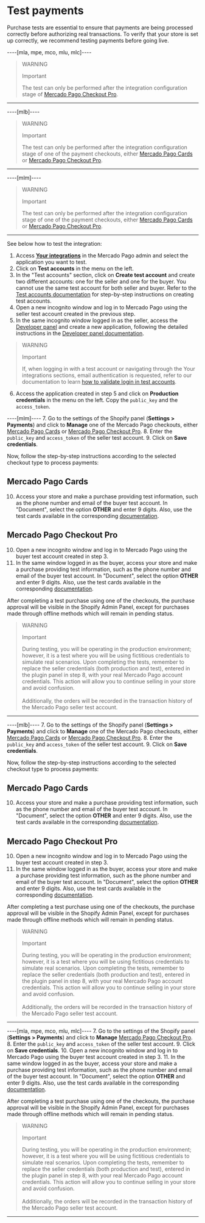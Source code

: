 # Test payments

Purchase tests are essential to ensure that payments are being processed correctly before authorizing real transactions. To verify that your store is set up correctly, we recommend testing payments before going live.

----[mla, mpe, mco, mlu, mlc]----
> WARNING
> 
> Important
>
> The test can only be performed after the integration configuration stage of [Mercado Pago Checkout Pro](/developers/en/docs/shopify/integration-configuration/checkout-pro).


------------
----[mlb]----
> WARNING
> 
> Important
>
> The test can only be performed after the integration configuration stage of one of the payment checkouts, either [Mercado Pago Cards](/developers/en/docs/shopify/integration-configuration/checkout-cards) or [Mercado Pago Checkout Pro](/developers/en/docs/shopify/integration-configuration/checkout-pro).

------------
----[mlm]----
> WARNING
> 
> Important
>
> The test can only be performed after the integration configuration stage of one of the payment checkouts, either [Mercado Pago Cards](/developers/en/docs/shopify/integration-configuration/checkout-cards) or [Mercado Pago Checkout Pro](/developers/en/docs/shopify/integration-configuration/checkout-pro).

------------

See below how to test the integration:

1. Access **[Your integrations](https://www.mercadopago[FAKER][URL][DOMAIN]/developers/panel/app)** in the Mercado Pago admin and select the application you want to test.
2. Click on **Test accounts** in the menu on the left.
3. In the "Test accounts" section, click on **Create test account** and create two different accounts: one for the seller and one for the buyer. You cannot use the same test account for both seller and buyer. Refer to the [Test accounts documentation](/developers/es/docs/shopify/additional-content/your-integrations/test/accounts) for step-by-step instructions on creating test accounts.
4. Open a new incognito window and log in to Mercado Pago using the seller test account created in the previous step.
5. In the same incognito window logged in as the seller, access the [Developer panel](https://www.mercadopago[FAKER][URL][DOMAIN]/developers/panel/app) and create a new application, following the detailed instructions in the [Developer panel documentation](/developers/es/docs/shopify/additional-content/your-integrations/dashboard).

> WARNING
>
> Important
>
> If, when logging in with a test account or navigating through the Your integrations sections, email authentication is requested, refer to our documentation to learn [how to validate login in test accounts](/developers/en/docs/adobe-commerce/additional-content/your-integrations/test/accounts#bookmark_validate_login_with_test_users).

6. Access the application created in step 5 and click on **Production credentials** in the menu on the left. Copy the `public_key` and the `access_token`.

----[mlm]----
7. Go to the settings of the Shopify panel (**Settings > Payments**) and click to **Manage** one of the Mercado Pago checkouts, either [Mercado Pago Cards](/developers/en/docs/shopify/integration-configuration/checkout-cards) or [Mercado Pago Checkout Pro](/developers/en/docs/shopify/integration-configuration/checkout-pro).
8. Enter the `public_key` and `access_token` of the seller test account.
9. Click on **Save credentials**.

Now, follow the step-by-step instructions according to the selected checkout type to process payments:

## Mercado Pago Cards

10. Access your store and make a purchase providing test information, such as the phone number and email of the buyer test account. In "Document", select the option **OTHER** and enter 9 digits. Also, use the test cards available in the corresponding [documentation](/developers/en/docs/shopify/additional-content/your-integrations/test/cards).

## Mercado Pago Checkout Pro

10. Open a new incognito window and log in to Mercado Pago using the buyer test account created in step 3.
11. In the same window logged in as the buyer, access your store and make a purchase providing test information, such as the phone number and email of the buyer test account. In "Document", select the option **OTHER** and enter 9 digits. Also, use the test cards available in the corresponding [documentation](/developers/en/docs/shopify/additional-content/your-integrations/test/cards).

After completing a test purchase using one of the checkouts, the purchase approval will be visible in the Shopify Admin Panel, except for purchases made through offline methods which will remain in pending status.

> WARNING
> 
> Important
>
> During testing, you will be operating in the production environment; however, it is a test where you will be using fictitious credentials to simulate real scenarios. Upon completing the tests, remember to replace the seller credentials (both production and test), entered in the plugin panel in step 8, with your real Mercado Pago account credentials. This action will allow you to continue selling in your store and avoid confusion.
> <br><br>
> Additionally, the orders will be recorded in the transaction history of the Mercado Pago seller test account.

------------
----[mlb]----
7. Go to the settings of the Shopify panel (**Settings > Payments**) and click to **Manage** one of the Mercado Pago checkouts, either [Mercado Pago Cards](/developers/en/docs/shopify/integration-configuration/checkout-cards) or [Mercado Pago Checkout Pro](/developers/en/docs/shopify/integration-configuration/checkout-pro).
8. Enter the `public_key` and `access_token` of the seller test account.
9. Click on **Save credentials**.

Now, follow the step-by-step instructions according to the selected checkout type to process payments:

## Mercado Pago Cards

10. Access your store and make a purchase providing test information, such as the phone number and email of the buyer test account. In "Document", select the option **OTHER** and enter 9 digits. Also, use the test cards available in the corresponding [documentation](/developers/en/docs/shopify/additional-content/your-integrations/test/cards).

## Mercado Pago Checkout Pro

10. Open a new incognito window and log in to Mercado Pago using the buyer test account created in step 3.
11. In the same window logged in as the buyer, access your store and make a purchase providing test information, such as the phone number and email of the buyer test account. In "Document", select the option **OTHER** and enter 9 digits. Also, use the test cards available in the corresponding [documentation](/developers/en/docs/shopify/additional-content/your-integrations/test/cards).

After completing a test purchase using one of the checkouts, the purchase approval will be visible in the Shopify Admin Panel, except for purchases made through offline methods which will remain in pending status.

> WARNING
> 
> Important
>
> During testing, you will be operating in the production environment; however, it is a test where you will be using fictitious credentials to simulate real scenarios. Upon completing the tests, remember to replace the seller credentials (both production and test), entered in the plugin panel in step 8, with your real Mercado Pago account credentials. This action will allow you to continue selling in your store and avoid confusion.
> <br><br>
> Additionally, the orders will be recorded in the transaction history of the Mercado Pago seller test account.

------------
----[mla, mpe, mco, mlu, mlc]----
7. Go to the settings of the Shopify panel (**Settings > Payments**) and click to **Manage** [Mercado Pago Checkout Pro](/developers/en/docs/shopify/integration-configuration/checkout-pro).
8. Enter the `public_key` and `access_token` of the seller test account.
9. Click on **Save credentials**.
10. Open a new incognito window and log in to Mercado Pago using the buyer test account created in step 3.
11. In the same window logged in as the buyer, access your store and make a purchase providing test information, such as the phone number and email of the buyer test account. In "Document", select the option **OTHER** and enter 9 digits. Also, use the test cards available in the corresponding [documentation](/developers/en/docs/shopify/additional-content/your-integrations/test/cards).

After completing a test purchase using one of the checkouts, the purchase approval will be visible in the Shopify Admin Panel, except for purchases made through offline methods which will remain in pending status.

> WARNING
> 
> Important
>
> During testing, you will be operating in the production environment; however, it is a test where you will be using fictitious credentials to simulate real scenarios. Upon completing the tests, remember to replace the seller credentials (both production and test), entered in the plugin panel in step 8, with your real Mercado Pago account credentials. This action will allow you to continue selling in your store and avoid confusion.
> <br><br>
> Additionally, the orders will be recorded in the transaction history of the Mercado Pago seller test account.

------------